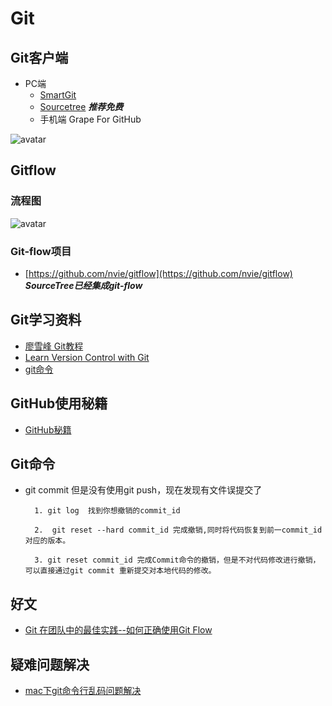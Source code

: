 # Git


## Git客户端
- PC端
  - [SmartGit](https://www.syntevo.com/smartgit/) 
  - [Sourcetree](https://cn.atlassian.com/software/sourcetree)   ***推荐免费***
  - 手机端 Grape For GitHub

![avatar](https://github.com/sanwancoder/it_study_lib/blob/master/images/GrapeForGitHub.png?raw=true)




## Gitflow

### 流程图

![avatar](https://github.com/sanwancoder/it_study_lib/blob/master/images/git-flow-nvie.png?raw=true)


### Git-flow项目

- [https://github.com/nvie/gitflow](https://github.com/nvie/gitflow) ***SourceTree已经集成git-flow***


## Git学习资料

- [廖雪峰 Git教程](https://www.liaoxuefeng.com/wiki/896043488029600)
- [Learn Version Control with Git](https://www.git-tower.com/learn/git/ebook/cn/command-line/introduction#start)
- [git命令](https://git-scm.com/docs)

## GitHub使用秘籍
  - [GitHub秘籍](https://github.com/tiimgreen/github-cheat-sheet/blob/master/README.zh-cn.md) 




## Git命令


- git commit 但是没有使用git push，现在发现有文件误提交了

        1. git log  找到你想撤销的commit_id

        2.  git reset --hard commit_id 完成撤销,同时将代码恢复到前一commit_id 对应的版本。

        3. git reset commit_id 完成Commit命令的撤销，但是不对代码修改进行撤销，可以直接通过git commit 重新提交对本地代码的修改。

	



## 好文
- [Git 在团队中的最佳实践--如何正确使用Git Flow](https://www.cnblogs.com/wish123/p/9785101.html)

## 疑难问题解决
  - [mac下git命令行乱码问题解决](https://blog.csdn.net/happycodefly/article/details/88385140)
  

  
